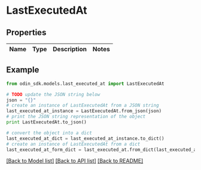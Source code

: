 # LastExecutedAt


## Properties

Name | Type | Description | Notes
------------ | ------------- | ------------- | -------------

## Example

```python
from odin_sdk.models.last_executed_at import LastExecutedAt

# TODO update the JSON string below
json = "{}"
# create an instance of LastExecutedAt from a JSON string
last_executed_at_instance = LastExecutedAt.from_json(json)
# print the JSON string representation of the object
print LastExecutedAt.to_json()

# convert the object into a dict
last_executed_at_dict = last_executed_at_instance.to_dict()
# create an instance of LastExecutedAt from a dict
last_executed_at_form_dict = last_executed_at.from_dict(last_executed_at_dict)
```
[[Back to Model list]](../README.md#documentation-for-models) [[Back to API list]](../README.md#documentation-for-api-endpoints) [[Back to README]](../README.md)


